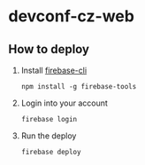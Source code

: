 # devconf-cz-web

## How to deploy

1. Install [firebase-cli](https://firebase.google.com/docs/cli)
    
    ```
    npm install -g firebase-tools
    ```
1. Login into your account
   
   ```
   firebase login
   ```
1. Run the deploy

   ```
   firebase deploy
   ```
   